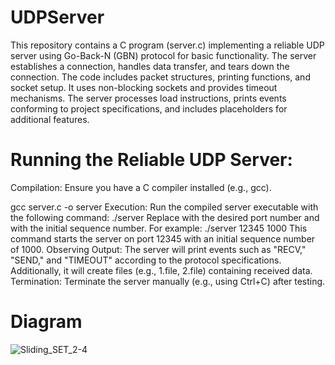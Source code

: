 # UDPServer
This repository contains a C program (server.c) implementing a reliable UDP server using Go-Back-N (GBN) protocol for basic functionality. The server establishes a connection, handles data transfer, and tears down the connection. The code includes packet structures, printing functions, and socket setup. It uses non-blocking sockets and provides timeout mechanisms. The server processes load instructions, prints events conforming to project specifications, and includes placeholders for additional features. 


# Running the Reliable UDP Server:
Compilation:
Ensure you have a C compiler installed (e.g., gcc).

gcc server.c -o server
Execution:
Run the compiled server executable with the following command:
./server <PORT> <ISN>
Replace <PORT> with the desired port number and <ISN> with the initial sequence number. For example:
./server 12345 1000
This command starts the server on port 12345 with an initial sequence number of 1000.
Observing Output:
The server will print events such as "RECV," "SEND," and "TIMEOUT" according to the protocol specifications. Additionally, it will create files (e.g., 1.file, 2.file) containing received data.
Termination:
Terminate the server manually (e.g., using Ctrl+C) after testing.

# Diagram
![Sliding_SET_2-4](https://github.com/Nikolair1/UDPServer/assets/93243326/0623d281-1266-4a8a-bd9b-bfdfccb71781)
